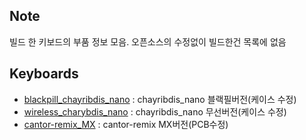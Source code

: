## Note

빌드 한 키보드의 부품 정보 모음.
오픈소스의 수정없이 빌드한건 목록에 없음

## Keyboards

* [blackpill_chayribdis_nano](/blackpill_chayribdis_nano/) : chayribdis_nano 블랙필버전(케이스 수정)
* [wireless_charybdis_nano](/wireless_charybdis_nano/) : chayribdis_nano 무선버전(케이스 수정)
* [cantor-remix_MX](/cantor-remix_MX/) : cantor-remix MX버전(PCB수정)